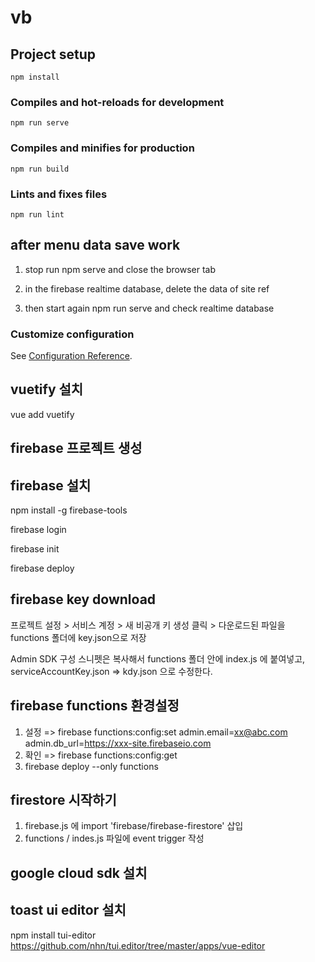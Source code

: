 # vb

## Project setup
```
npm install
```

### Compiles and hot-reloads for development
```
npm run serve
```

### Compiles and minifies for production
```
npm run build
```

### Lints and fixes files
```
npm run lint
```

## after menu data save work

1. stop run npm serve and close the browser tab

2. in the firebase realtime database, delete the data of site ref

3. then start again npm run serve and check realtime database 

### Customize configuration
See [Configuration Reference](https://cli.vuejs.org/config/).


## vuetify 설치
vue add vuetify

## firebase 프로젝트 생성

## firebase 설치
npm install -g firebase-tools

firebase login

firebase init

firebase deploy

## firebase key download
프로젝트 설정 > 서비스 계정 > 새 비공개 키 생성 클릭 > 다운로드된 파일을 functions 폴더에 key.json으로 저장

Admin SDK 구성 스니펫은 복사해서 functions 폴더 안에 index.js 에 붙여넣고,
serviceAccountKey.json => kdy.json 으로 수정한다.

## firebase functions 환경설정
1. 설정 =>  firebase functions:config:set admin.email=xx@abc.com admin.db_url=https://xxx-site.firebaseio.com
2. 확인 => firebase functions:config:get
3. firebase deploy --only functions

## firestore 시작하기
1. firebase.js 에 import 'firebase/firebase-firestore'  삽입
2. functions / indes.js 파일에 event trigger 작성

## google cloud sdk 설치

## toast ui editor 설치
npm install tui-editor
https://github.com/nhn/tui.editor/tree/master/apps/vue-editor